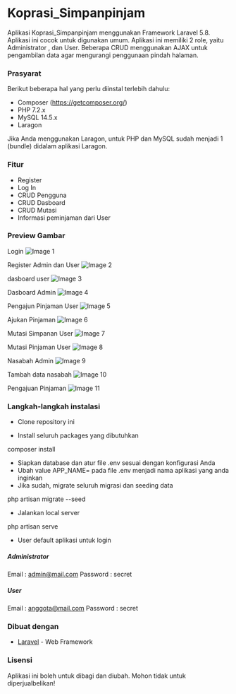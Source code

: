 # Koprasi_Simpanpinjam

Aplikasi Koprasi_Simpanpinjam menggunakan Framework Laravel 5.8. Aplikasi ini cocok untuk digunakan umum. Aplikasi ini memiliki 2 role, yaitu Administrator , dan User. Beberapa CRUD menggunakan AJAX untuk pengambilan data agar mengurangi penggunaan pindah halaman.

### Prasyarat

Berikut beberapa hal yang perlu diinstal terlebih dahulu:

-   Composer (https://getcomposer.org/)
-   PHP 7.2.x
-   MySQL 14.5.x
-  Laragon

Jika Anda menggunakan Laragon, untuk PHP dan MySQL sudah menjadi 1 (bundle) didalam aplikasi Laragon.

### Fitur
-   Register
-   Log In
-   CRUD Pengguna
-   CRUD Dasboard
-   CRUD Mutasi
-   Informasi peminjaman dari User

### Preview Gambar

Login
![Image 1](https://imgur.com/kgcisop)

Register Admin dan User
![Image 2](https://imgur.com/djsHF5V)

dasboard user
![Image 3](https://imgur.com/NPpo3Kj)

Dasboard Admin
![Image 4](https://imgur.com/eQt8e8O)

Pengajun Pinjaman User
![Image 5](https://imgur.com/fltIZFc)

Ajukan Pinjaman
![Image 6](https://imgur.com/OylQ16B)

Mutasi Simpanan User
![Image 7](https://imgur.com/oKggZfA)

Mutasi Pinjaman User
![Image 8](https://imgur.com/HvTz1bV)

Nasabah Admin
![Image 9](https://imgur.com/k0FBSaj)

Tambah data nasabah
![Image 10](https://imgur.com/IMD5qhA)

Pengajuan Pinjaman
![Image 11](https://imgur.com/Xat46Ej)
### Langkah-langkah instalasi

-   Clone repository ini

-   Install seluruh packages yang dibutuhkan


composer install


-   Siapkan database dan atur file .env sesuai dengan konfigurasi Anda
-   Ubah value APP_NAME= pada file .env menjadi nama aplikasi yang anda inginkan
-   Jika sudah, migrate seluruh migrasi dan seeding data


php artisan migrate --seed


-   Jalankan local server


php artisan serve


-   User default aplikasi untuk login

##### Administrator 


Email       : admin@mail.com
Password    : secret

##### User


Email       : anggota@mail.com
Password    : secret


### Dibuat dengan

-   [Laravel](https://laravel.com) - Web Framework

### Lisensi

Aplikasi ini boleh untuk dibagi dan diubah. Mohon tidak untuk diperjualbelikan!
